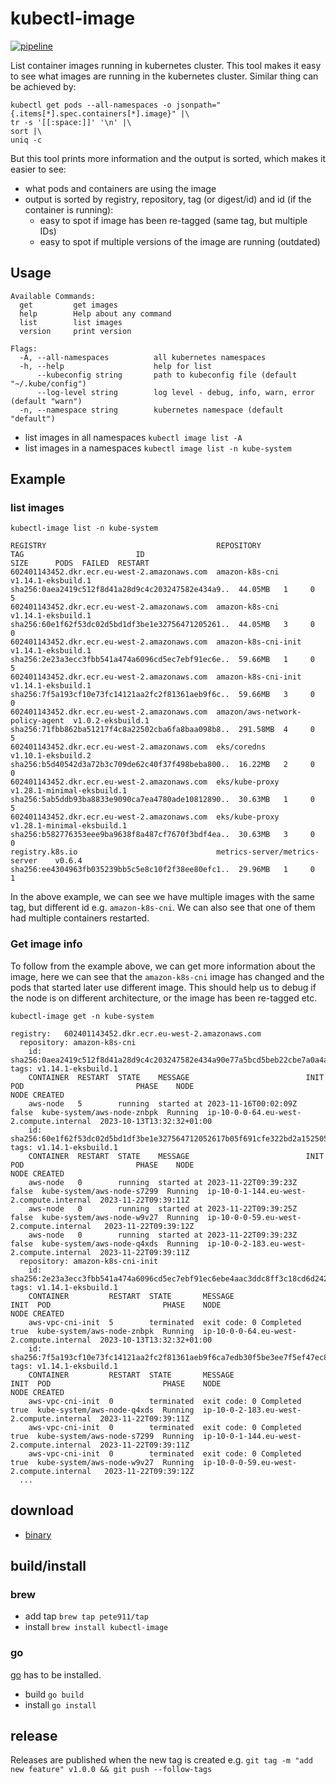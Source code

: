 # kubectl-image

[![pipeline](https://github.com/pete911/kubectl-image/actions/workflows/pipeline.yml/badge.svg)](https://github.com/pete911/kubectl-image/actions/workflows/pipeline.yml)

List container images running in kubernetes cluster. This tool makes it easy to see what images are running in the
kubernetes cluster. Similar thing can be achieved by:

```
kubectl get pods --all-namespaces -o jsonpath="{.items[*].spec.containers[*].image}" |\
tr -s '[[:space:]]' '\n' |\
sort |\
uniq -c
```

But this tool prints more information and the output is sorted, which makes it easier to see:
- what pods and containers are using the image
- output is sorted by registry, repository, tag (or digest/id) and id (if the container is running):
  - easy to spot if image has been re-tagged (same tag, but multiple IDs)
  - easy to spot if multiple versions of the image are running (outdated)

## Usage

```
Available Commands:
  get         get images
  help        Help about any command
  list        list images
  version     print version

Flags:
  -A, --all-namespaces          all kubernetes namespaces
  -h, --help                    help for list
      --kubeconfig string       path to kubeconfig file (default "~/.kube/config")
      --log-level string        log level - debug, info, warn, error (default "warn")
  -n, --namespace string        kubernetes namespace (default "default")
```

- list images in all namespaces `kubectl image list -A`
- list images in a namespaces `kubectl image list -n kube-system`

## Example

### list images
```
kubectl-image list -n kube-system

REGISTRY                                      REPOSITORY                       TAG                         ID                                                 SIZE      PODS  FAILED  RESTART
602401143452.dkr.ecr.eu-west-2.amazonaws.com  amazon-k8s-cni                   v1.14.1-eksbuild.1          sha256:0aea2419c512f8d41a28d9c4c203247582e434a9..  44.05MB   1     0       5
602401143452.dkr.ecr.eu-west-2.amazonaws.com  amazon-k8s-cni                   v1.14.1-eksbuild.1          sha256:60e1f62f53dc02d5bd1df3be1e32756471205261..  44.05MB   3     0       0
602401143452.dkr.ecr.eu-west-2.amazonaws.com  amazon-k8s-cni-init              v1.14.1-eksbuild.1          sha256:2e23a3ecc3fbb541a474a6096cd5ec7ebf91ec6e..  59.66MB   1     0       5
602401143452.dkr.ecr.eu-west-2.amazonaws.com  amazon-k8s-cni-init              v1.14.1-eksbuild.1          sha256:7f5a193cf10e73fc14121aa2fc2f81361aeb9f6c..  59.66MB   3     0       0
602401143452.dkr.ecr.eu-west-2.amazonaws.com  amazon/aws-network-policy-agent  v1.0.2-eksbuild.1           sha256:71fbb862ba51217f4c8a22502cba6fa8baa098b8..  291.58MB  4     0       5
602401143452.dkr.ecr.eu-west-2.amazonaws.com  eks/coredns                      v1.10.1-eksbuild.2          sha256:b5d40542d3a72b3c709de62c40f37f498beba800..  16.22MB   2     0       0
602401143452.dkr.ecr.eu-west-2.amazonaws.com  eks/kube-proxy                   v1.28.1-minimal-eksbuild.1  sha256:5ab5ddb93ba8833e9090ca7ea4780ade10812890..  30.63MB   1     0       5
602401143452.dkr.ecr.eu-west-2.amazonaws.com  eks/kube-proxy                   v1.28.1-minimal-eksbuild.1  sha256:b582776353eee9ba9638f8a487cf7670f3bdf4ea..  30.63MB   3     0       0
registry.k8s.io                               metrics-server/metrics-server    v0.6.4                      sha256:ee4304963fb035239bb5c5e8c10f2f38ee80efc1..  29.96MB   1     0       1
```

In the above example, we can see we have multiple images with the same tag, but different id e.g. `amazon-k8s-cni`.
We can also see that one of them had multiple containers restarted.

### Get image info

To follow from the example above, we can get more information about the image, here we can see that the `amazon-k8s-cni`
image has changed and the pods that started later use different image. This should help us to debug if the node is on
different architecture, or the image has been re-tagged etc.

```
kubectl-image get -n kube-system

registry:   602401143452.dkr.ecr.eu-west-2.amazonaws.com
  repository: amazon-k8s-cni
    id: sha256:0aea2419c512f8d41a28d9c4c203247582e434a90e77a5bcd5beb22cbe7a0a4a tags: v1.14.1-eksbuild.1
    CONTAINER  RESTART  STATE    MESSAGE                          INIT   POD                         PHASE    NODE                                     NODE CREATED
    aws-node   5        running  started at 2023-11-16T00:02:09Z  false  kube-system/aws-node-znbpk  Running  ip-10-0-0-64.eu-west-2.compute.internal  2023-10-13T13:32:32+01:00
    id: sha256:60e1f62f53dc02d5bd1df3be1e327564712052617b05f691cfe322bd2a152505 tags: v1.14.1-eksbuild.1
    CONTAINER  RESTART  STATE    MESSAGE                          INIT   POD                         PHASE    NODE                                      NODE CREATED
    aws-node   0        running  started at 2023-11-22T09:39:23Z  false  kube-system/aws-node-s7299  Running  ip-10-0-1-144.eu-west-2.compute.internal  2023-11-22T09:39:11Z
    aws-node   0        running  started at 2023-11-22T09:39:25Z  false  kube-system/aws-node-w9v27  Running  ip-10-0-0-59.eu-west-2.compute.internal   2023-11-22T09:39:12Z
    aws-node   0        running  started at 2023-11-22T09:39:23Z  false  kube-system/aws-node-q4xds  Running  ip-10-0-2-183.eu-west-2.compute.internal  2023-11-22T09:39:11Z
  repository: amazon-k8s-cni-init
    id: sha256:2e23a3ecc3fbb541a474a6096cd5ec7ebf91ec6ebe4aac3ddc8ff3c18cd6d242 tags: v1.14.1-eksbuild.1
    CONTAINER         RESTART  STATE       MESSAGE                 INIT  POD                         PHASE    NODE                                     NODE CREATED
    aws-vpc-cni-init  5        terminated  exit code: 0 Completed  true  kube-system/aws-node-znbpk  Running  ip-10-0-0-64.eu-west-2.compute.internal  2023-10-13T13:32:32+01:00
    id: sha256:7f5a193cf10e73fc14121aa2fc2f81361aeb9f6ca7edb30f5be3ee7f5ef47ec8 tags: v1.14.1-eksbuild.1
    CONTAINER         RESTART  STATE       MESSAGE                 INIT  POD                         PHASE    NODE                                      NODE CREATED
    aws-vpc-cni-init  0        terminated  exit code: 0 Completed  true  kube-system/aws-node-q4xds  Running  ip-10-0-2-183.eu-west-2.compute.internal  2023-11-22T09:39:11Z
    aws-vpc-cni-init  0        terminated  exit code: 0 Completed  true  kube-system/aws-node-s7299  Running  ip-10-0-1-144.eu-west-2.compute.internal  2023-11-22T09:39:11Z
    aws-vpc-cni-init  0        terminated  exit code: 0 Completed  true  kube-system/aws-node-w9v27  Running  ip-10-0-0-59.eu-west-2.compute.internal   2023-11-22T09:39:12Z
  ...
```

## download

- [binary](https://github.com/pete911/kubectl-image/releases)

## build/install

### brew

- add tap `brew tap pete911/tap`
- install `brew install kubectl-image`

### go

[go](https://golang.org/dl/) has to be installed.
- build `go build`
- install `go install`

## release

Releases are published when the new tag is created e.g.
`git tag -m "add new feature" v1.0.0 && git push --follow-tags`
